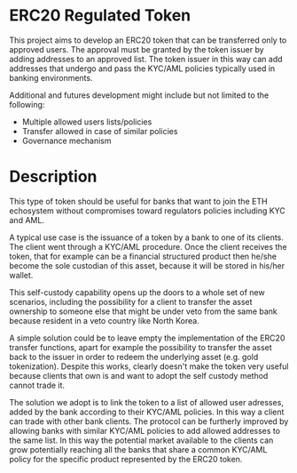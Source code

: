 
ERC20 Regulated Token 
=====================
This project aims to develop an ERC20 token that can be transferred only to approved users.
The approval must be granted by the token issuer by adding addresses to an approved list. 
The token issuer in this way can add addresses that undergo and pass the KYC/AML policies typically used in banking environments.

Additional and futures development might include but not limited to the following:

* Multiple allowed users lists/policies
* Transfer allowed in case of similar policies
* Governance mechanism

Description
=====================
This type of token should be useful for banks that want to join the ETH echosystem without compromises
toward regulators policies including KYC and AML.

A typical use case is the issuance of a token by a bank to one of its clients. The client went through
a KYC/AML procedure. Once the client receives the token, that for example can be a financial structured product
then he/she become the sole custodian of this asset, because it will be stored in his/her wallet.

This self-custody capability opens up the doors to a whole set of new scenarios, including the possibility for a client 
to transfer the asset ownership to someone else that might be under veto from the same bank because resident in a veto 
country like North Korea.

A simple solution could be to leave empty the implementation of the ERC20 transfer functions, apart for example the possibility
to transfer the asset back to the issuer in order to redeem the underlying asset (e.g. gold tokenization).
Despite this works, clearly doesn't make the token very useful because clients that own is and want to adopt the self custody method 
cannot trade it. 

The solution we adopt is to link the token to a list of allowed user adresses, added by the bank according to their KYC/AML policies. 
In this way a client can trade with other bank clients. The protocol can be furtherly improved by allowing banks with similar KYC/AML
policies to add allowed addresses to the same list.
In this way the potential market available to the clients can grow potentially reaching all the banks that share a common KYC/AML policy 
for the specific product represented by the ERC20 token.

